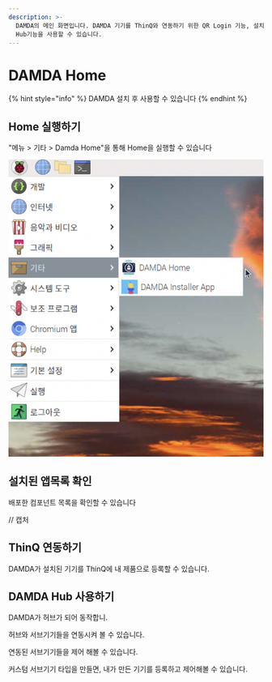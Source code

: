 ```yaml
---
description: >-
  DAMDA의 메인 화면입니다. DAMDA 기기를 ThinQ와 연동하기 위한 QR Login 기능, 설치한 컴포넌트 확인, 그리고 DAMDA
  Hub기능을 사용할 수 있습니다.
---
```


# DAMDA Home

{% hint style="info" %}
DAMDA 설치 후 사용할 수 있습니다
{% endhint %}

## Home 실행하기

"메뉴 > 기타 > Damda Home"을 통해 Home을 실행할 수 있습니다

![](<../../.gitbook/assets/image (5) (2).png>)

## 설치된 앱목록 확인

배포한 컴포넌트 목록을 확인할 수 있습니다&#x20;

// 캡처

## ThinQ 연동하기

DAMDA가 설치된 기기를 ThinQ에 내 제품으로 등록할 수 있습니다.

## DAMDA Hub 사용하기

DAMDA가 허브가 되어 동작합니.&#x20;

허브와 서브기기들을 연동시켜 볼 수 있습니다.

연동된 서브기기들을 제어 해볼 수 있습니다.

커스텀 서브기기 타입을 만들면, 내가 만든 기기를 등록하고 제어해볼 수 있습니다.
